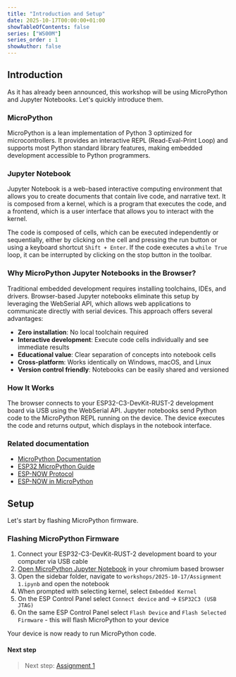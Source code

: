 ```yaml
---
title: "Introduction and Setup"
date: 2025-10-17T00:00:00+01:00
showTableOfContents: false
series: ["WS00M"]
series_order : 1
showAuthor: false
---
```


## Introduction

As it has already been announced, this workshop will be using MicroPython and Jupyter Notebooks. Let's quickly introduce them.

### MicroPython

MicroPython is a lean implementation of Python 3 optimized for microcontrollers. It provides an interactive REPL (Read-Eval-Print Loop) and supports most Python standard library features, making embedded development accessible to Python programmers.

### Jupyter Notebook

Jupyter Notebook is a web-based interactive computing environment that allows you to create documents that contain live code, and narrative text. It is composed from a kernel, which is a program that executes the code, and a frontend, which is a user interface that allows you to interact with the kernel.

The code is composed of cells, which can be executed independently or sequentially, either by clicking on the cell and pressing the run button or using a keyboard shortcut `Shift + Enter`. If the code executes a `while True` loop, it can be interrupted by clicking on the stop button in the toolbar.

### Why MicroPython Jupyter Notebooks in the Browser?
Traditional embedded development requires installing toolchains, IDEs, and drivers. Browser-based Jupyter notebooks eliminate this setup by leveraging the WebSerial API, which allows web applications to communicate directly with serial devices. This approach offers several advantages:

- **Zero installation**: No local toolchain required
- **Interactive development**: Execute code cells individually and see immediate results
- **Educational value**: Clear separation of concepts into notebook cells
- **Cross-platform**: Works identically on Windows, macOS, and Linux
- **Version control friendly**: Notebooks can be easily shared and versioned

### How It Works
The browser connects to your ESP32-C3-DevKit-RUST-2 development board via USB using the WebSerial API. Jupyter notebooks send Python code to the MicroPython REPL running on the device. The device executes the code and returns output, which displays in the notebook interface.

### Related documentation

- [MicroPython Documentation](https://docs.micropython.org/en/latest/)
- [ESP32 MicroPython Guide](https://docs.micropython.org/en/latest/esp32/quickref.html)
- [ESP-NOW Protocol](https://docs.espressif.com/projects/esp-idf/en/latest/esp32/api-reference/network/esp_now.html)
- [ESP-NOW in MicroPython](https://docs.micropython.org/en/latest/library/espnow.html)

## Setup

Let's start by flashing MicroPython firmware.

### Flashing MicroPython Firmware

1. Connect your ESP32-C3-DevKit-RUST-2 development board to your computer via USB cable
2. [Open MicroPython Jupyter Notebook](https://espressif.github.io/jupyter-lite-micropython/lab/index.html) in your chromium based browser
3. Open the sidebar folder, navigate to `workshops/2025-10-17/Assignment 1.ipynb` and open the notebook
4. When prompted with selecting kernel, select `Embedded Kernel`
5. On the ESP Control Panel select `Connect device` and &rarr; `ESP32C3 (USB JTAG)`
6. On the same ESP Control Panel select `Flash Device` and `Flash Selected Firmware` - this will flash MicroPython to your device

Your device is now ready to run MicroPython code.

#### Next step

> Next step: [Assignment 1](../assignment-1)
